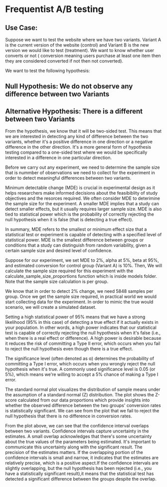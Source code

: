 
# Frequentist A/B testing

## Use Case: 
Suppose we want to test the website where we have two variants. Variant A is the current version of the website (control) and Variant B is the new version we would like to test (treatment). We want to know whether user converts or not ( conversion meaning users purchase at least one item then they are considered converted if not then not converted).

We want to test the following hypothesis:
## Null Hypothesis: We do not observe any difference between two Variants
## Alternative Hypothesis: There is a different between two Variants

From the hypothesis, we know that it will be two-sided test. This means that we are interested in detecting any kind of difference between the two variants, whether it's a positive difference in one direction or a negative difference in the other direction. It's a more general form of hypothesis testing compared to a one-sided test where we would be specifically interested in a difference in one particular direction.

Before we carry out any experiment, we need to determine the sample size that is nummber of observations we need to collect for the experiment in order to detect meaningful differences between two variants.

Minimum detectable change (MDE) is crucial in experimental design as it helps researchers make informed decisions about the feasibiblity  of study objectives and the resorces required. We often consider MDE to deterimine the sample size for the experiment. A smaller MDE implies that a study can detect smaller effects, but it usually requires larger sample size. MDE is also tied to statistical power which is the probability of correctly rejecting the null hypothesis when it is false (that is detecting a true effect).

In summary, MDE refers to the smallest or minimum effect size that a statistical test or experiment is capable of detecting with a specified level of statistical power. MDE is the smallest difference between groups or conditions that a study can distinguish from random variability, given a certain sample size and desired level of confidence.

Suppose for our experiment, we set MDE to 2%, alpha at 5%, beta at 95%, and estimated conversion for control group (Variant A) is 10%. Then, We will calculate the sample size required for this experiment with the calculate_sample_size_proportions function which is inside models folder. Note that the sample size calculation is per group.

We know that in order to detect 2% change, we need 5848 samples per group. Once we get the sample size required, in practical world we would start collecting data for the experiment. In order to mimic the true would scenario, we will create a simulated dataset.

Setting a high statistical power of 95% means that we have a strong likelihood (95% in this case) of detecting a true effect if it actually exists in your population. In other words, a high power indicates that our statistical test is capable of correctly rejecting the null hypothesis when it's false (i.e., when there is a real effect or difference). A high power is desirable because it reduces the risk of committing a Type II error, which occurs when you fail to reject the null hypothesis even though there is a true effect.

The significance level (often denoted as α) determines the probability of committing a Type I error, which occurs when you wrongly reject the null hypothesis when it's true. A commonly used significance level is 0.05 (or 5%), which means we're willing to accept a 5% chance of making a Type I error.

The standard normal plot visualizes the distribution of sample means under the assumption of a standard normal (Z) distribution. The plot shows the Z-score calculated 
from our data proportions which provide insights into whether the observed difference between the two groups' conversion rates is statistically significant. We can see from the plot that we fail to reject the null hypothesis that there is no difference in conversion rates.

From the plot above, we can see that the confidence interval overlaps between two variants. Confidence intervals capture uncertainty in the estimates. A small overlap acknowledges that there's some uncertainty about the true values of the parameters being estimated. It's important to communicate this uncertainty along with the significant result. The precision of the estimates matters. If the overlapping portion of the confidence intervals is small and narrow, it indicates that the estimates are relatively precise, which is a positive aspect.If the confidence intervals are slightly overlapping, but the null hypothesis has been rejected (i.e., you have a statistically significant result),it means that the statistical test has detected a significant difference between the groups despite the overlap. 

